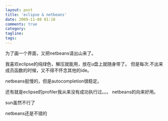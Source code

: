 ```yaml
---
layout: post
title: 'eclipse & netbeans'
date: 2009-11-08 01:18
comments: true
category: 
tagline: 
tags:
---
```

    

为了画一个界面，又把netbeans请出山来了。
  

  

我喜欢eclipse的纯绿色，解压就能用，放在u盘上就随身带了。
但是每次.不出来成员函数的时候，又不得不怀念其他的ide。
  

  

netbeans挺慢的，但是autocompletion很稳定。
  

  

还有就是eclipse的profiler我从来没有成功执行过。。。
netbeans的向来好用。
  

  

sun虽然不行了
  

netbeans还是不错的
